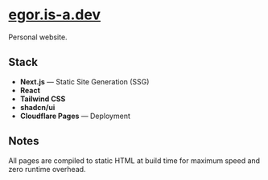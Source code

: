 # [egor.is-a.dev](https://egor.is-a.dev)

Personal website.

## Stack
- **Next.js** — Static Site Generation (SSG)
- **React**
- **Tailwind CSS**
- **shadcn/ui**
- **Cloudflare Pages** — Deployment

## Notes
All pages are compiled to static HTML at build time for maximum speed and zero runtime overhead.
